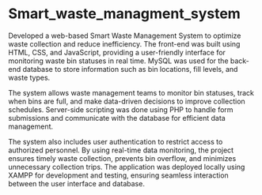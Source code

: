 # Smart_waste_managment_system

Developed a web-based Smart Waste Management System to optimize waste collection and reduce inefficiency. The front-end was built using HTML, CSS, and JavaScript, providing a user-friendly interface for monitoring waste bin statuses in real time. MySQL was used for the back-end database to store information such as bin locations, fill levels, and waste types.

The system allows waste management teams to monitor bin statuses, track when bins are full, and make data-driven decisions to improve collection schedules. Server-side scripting was done using PHP to handle form submissions and communicate with the database for efficient data management.

The system also includes user authentication to restrict access to authorized personnel. By using real-time data monitoring, the project ensures timely waste collection, prevents bin overflow, and minimizes unnecessary collection trips. The application was deployed locally using XAMPP for development and testing, ensuring seamless interaction between the user interface and database.
